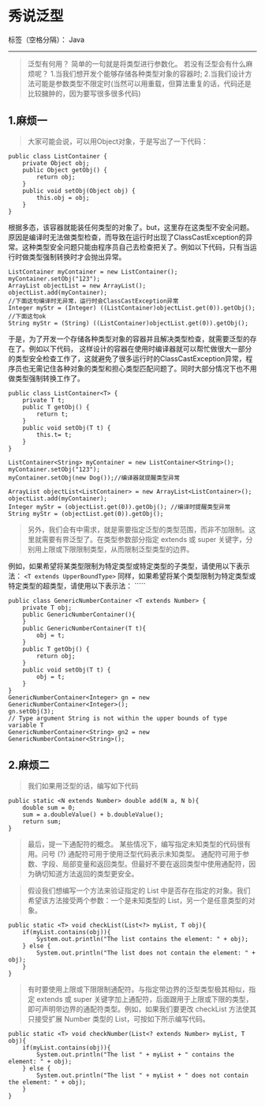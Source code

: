 # 秀说泛型

标签（空格分隔）： Java

---
>泛型有何用？
简单的一句就是将类型进行参数化。
若没有泛型会有什么麻烦呢？
1.当我们想开发个能够存储各种类型对象的容器时;
2.当我们设计方法可能是参数类型不限定时(当然可以用重载，但算法重复的话，代码还是比较臃肿的，因为要写很多很多代码)

## 1.麻烦一
>大家可能会说，可以用Object对象，于是写出了一下代码：
```
public class ListContainer {
    private Object obj;
    public Object getObj() {
        return obj;
    }
    public void setObj(Object obj) {
        this.obj = obj;
    }
}
```
根据多态，该容器就能装任何类型的对象了。but，这里存在这类型不安全问题。原因是编译时无法做类型检查，而导致在运行时出现了ClassCastException的异常。这种类型安全问题只能由程序员自己去检查把关了。例如以下代码，只有当运行时做类型强制转换时才会抛出异常。
```
ListContainer myContainer = new ListContainer();
myContainer.setObj("123");
ArrayList objectList = new ArrayList();
objectList.add(myContainer);
//下面这句编译时无异常，运行时会ClassCastException异常
Integer myStr = (Integer) ((ListContainer)objectList.get(0)).getObj();
//下面这句ok
String myStr = (String) ((ListContainer)objectList.get(0)).getObj();
```
于是，为了开发一个存储各种类型对象的容器并且解决类型检查，就需要泛型的存在了。例如以下代码， 这样设计的容器在使用时编译器就可以帮忙做很大一部分的类型安全检查工作了，这就避免了很多运行时的ClassCastException异常，程序员也无需记住各种对象的类型和担心类型匹配问题了。同时大部分情况下也不用做类型强制转换工作了。
```
public class ListContainer<T> {
    private T t;
    public T getObj() {
        return t;
    }
    public void setObj(T t) {
        this.t= t;
    }
}
```
```
ListContainer<String> myContainer = new ListContainer<String>();
myContainer.setObj("123");
myContainer.setObj(new Dog());//编译器就提醒类型异常
```
```
ArrayList objectList<ListContainer> = new ArrayList<ListContainer>();
objectList.add(myContainer);
Integer myStr = (objectList.get(0)).getObj(); //编译时提醒类型异常
String myStr = (objectList.get(0)).getObj();
```

>另外，我们会有中需求，就是需要指定泛型的类型范围，而非不加限制。这里就需要有界泛型了。在类型参数部分指定 extends 或 super 关键字，分别用上限或下限限制类型，从而限制泛型类型的边界。

例如，如果希望将某类型限制为特定类型或特定类型的子类型，请使用以下表示法：
```<T extends UpperBoundType>```
同样，如果希望将某个类型限制为特定类型或特定类型的超类型，请使用以下表示法：
```<T super LowerBoundType>``
```
public class GenericNumberContainer <T extends Number> {
    private T obj;
    public GenericNumberContainer(){
    }
    public GenericNumberContainer(T t){
        obj = t;
    }
    public T getObj() {
        return obj;
    }
    public void setObj(T t) {
        obj = t;
    }
}
GenericNumberContainer<Integer> gn = new GenericNumberContainer<Integer>();
gn.setObj(3);
// Type argument String is not within the upper bounds of type variable T
GenericNumberContainer<String> gn2 = new GenericNumberContainer<String>();
```

## 2.麻烦二
>我们如果用泛型的话，编写如下代码
```
public static <N extends Number> double add(N a, N b){
    double sum = 0;
    sum = a.doubleValue() + b.doubleValue();
    return sum;
}
```

>最后，提一下通配符的概念。
某些情况下，编写指定未知类型的代码很有用。问号 (?) 通配符可用于使用泛型代码表示未知类型。
通配符可用于参数、字段、局部变量和返回类型。但最好不要在返回类型中使用通配符，因为确切知道方法返回的类型更安全。

>假设我们想编写一个方法来验证指定的 List 中是否存在指定的对象。我们希望该方法接受两个参数：一个是未知类型的 List，另一个是任意类型的对象。
```
public static <T> void checkList(List<?> myList, T obj){
    if(myList.contains(obj)){
        System.out.println("The list contains the element: " + obj);
    } else {
        System.out.println("The list does not contain the element: " + obj);
    }
}
```
>有时要使用上限或下限限制通配符。与指定带边界的泛型类型极其相似，指定 extends 或 super 关键字加上通配符，后面跟用于上限或下限的类型，即可声明带边界的通配符类型。例如，如果我们要更改 checkList 方法使其只接受扩展 Number 类型的 List，可按如下所示编写代码。
```
public static <T> void checkNumber(List<? extends Number> myList, T obj){
    if(myList.contains(obj)){
        System.out.println("The list " + myList + " contains the element: " + obj);
    } else {
        System.out.println("The list " + myList + " does not contain the element: " + obj);
    }
}
```
